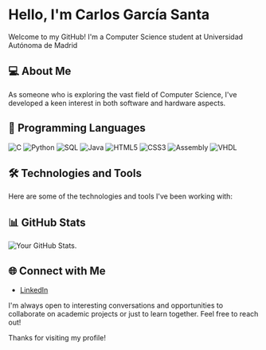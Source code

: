 # Hello, I'm Carlos García Santa

Welcome to my GitHub! I'm a Computer Science student at Universidad Autónoma de Madrid

## 💻 About Me

As someone who is exploring the vast field of Computer Science, I've developed a keen interest in both software and hardware aspects. 

## 🚀 Programming Languages
<i class="fa-solid fa-database"></i>

![C](https://img.shields.io/badge/-C-A8B9CC?style=for-the-badge&logo=c&logoColor=blue)
![Python](https://img.shields.io/badge/-Python-3776AB?style=for-the-badge&logo=python&logoColor=yellow)
![SQL](https://img.shields.io/badge/-SQL-4479A1?style=for-the-badge&logo=sql&logoColor=blue)
![Java](https://img.shields.io/badge/-Java-007396?style=for-the-badge&logo=java&logoColor=white)
![HTML5](https://img.shields.io/badge/-HTML5-E34F26?style=for-the-badge&logo=html5&logoColor=white)
![CSS3](https://img.shields.io/badge/-CSS3-1572B6?style=for-the-badge&logo=css3&logoColor=white)
![Assembly](https://img.shields.io/badge/-Assembly-00599C?style=for-the-badge&logo=generic&logoColor=white)
![VHDL](https://img.shields.io/badge/-VHDL-00599C?style=for-the-badge&logo=generic&logoColor=white)

## 🛠 Technologies and Tools

Here are some of the technologies and tools I've been working with:


## 📊 GitHub Stats

![Your GitHub Stats](https://github-readme-stats.vercel.app/api?username=santacg&show_icons=true&theme=radical).

## 🌐 Connect with Me

- [LinkedIn](your-LinkedIn-link)

I'm always open to interesting conversations and opportunities to collaborate on academic projects or just to learn together. Feel free to reach out!

Thanks for visiting my profile!
